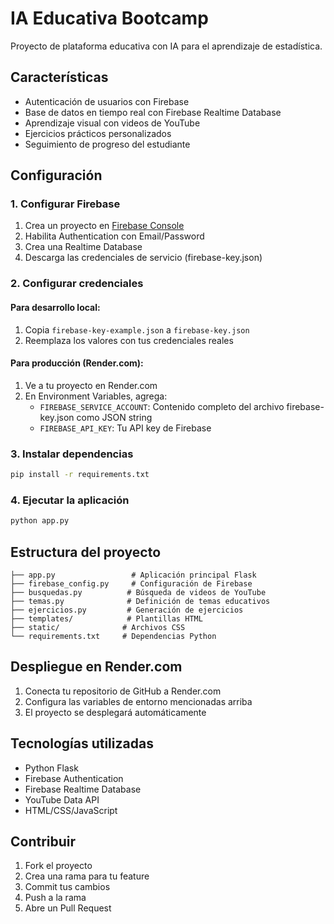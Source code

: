 # IA Educativa Bootcamp

Proyecto de plataforma educativa con IA para el aprendizaje de estadística.

## Características

- Autenticación de usuarios con Firebase
- Base de datos en tiempo real con Firebase Realtime Database
- Aprendizaje visual con videos de YouTube
- Ejercicios prácticos personalizados
- Seguimiento de progreso del estudiante

## Configuración

### 1. Configurar Firebase

1. Crea un proyecto en [Firebase Console](https://console.firebase.google.com/)
2. Habilita Authentication con Email/Password
3. Crea una Realtime Database
4. Descarga las credenciales de servicio (firebase-key.json)

### 2. Configurar credenciales

#### Para desarrollo local:
1. Copia `firebase-key-example.json` a `firebase-key.json`
2. Reemplaza los valores con tus credenciales reales

#### Para producción (Render.com):
1. Ve a tu proyecto en Render.com
2. En Environment Variables, agrega:
   - `FIREBASE_SERVICE_ACCOUNT`: Contenido completo del archivo firebase-key.json como JSON string
   - `FIREBASE_API_KEY`: Tu API key de Firebase

### 3. Instalar dependencias

```bash
pip install -r requirements.txt
```

### 4. Ejecutar la aplicación

```bash
python app.py
```

## Estructura del proyecto

```
├── app.py                 # Aplicación principal Flask
├── firebase_config.py     # Configuración de Firebase
├── busquedas.py          # Búsqueda de videos de YouTube
├── temas.py              # Definición de temas educativos
├── ejercicios.py         # Generación de ejercicios
├── templates/            # Plantillas HTML
├── static/              # Archivos CSS
└── requirements.txt     # Dependencias Python
```

## Despliegue en Render.com

1. Conecta tu repositorio de GitHub a Render.com
2. Configura las variables de entorno mencionadas arriba
3. El proyecto se desplegará automáticamente

## Tecnologías utilizadas

- Python Flask
- Firebase Authentication
- Firebase Realtime Database
- YouTube Data API
- HTML/CSS/JavaScript

## Contribuir

1. Fork el proyecto
2. Crea una rama para tu feature
3. Commit tus cambios
4. Push a la rama
5. Abre un Pull Request
